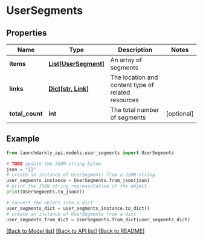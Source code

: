 # UserSegments


## Properties

Name | Type | Description | Notes
------------ | ------------- | ------------- | -------------
**items** | [**List[UserSegment]**](UserSegment.md) | An array of segments | 
**links** | [**Dict[str, Link]**](Link.md) | The location and content type of related resources | 
**total_count** | **int** | The total number of segments | [optional] 

## Example

```python
from launchdarkly_api.models.user_segments import UserSegments

# TODO update the JSON string below
json = "{}"
# create an instance of UserSegments from a JSON string
user_segments_instance = UserSegments.from_json(json)
# print the JSON string representation of the object
print(UserSegments.to_json())

# convert the object into a dict
user_segments_dict = user_segments_instance.to_dict()
# create an instance of UserSegments from a dict
user_segments_from_dict = UserSegments.from_dict(user_segments_dict)
```
[[Back to Model list]](../README.md#documentation-for-models) [[Back to API list]](../README.md#documentation-for-api-endpoints) [[Back to README]](../README.md)


